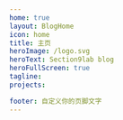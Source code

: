 ```yaml
---
home: true
layout: BlogHome
icon: home
title: 主页
heroImage: /logo.svg
heroText: Section9lab blog
heroFullScreen: true
tagline: 
projects:

footer: 自定义你的页脚文字
---
```

